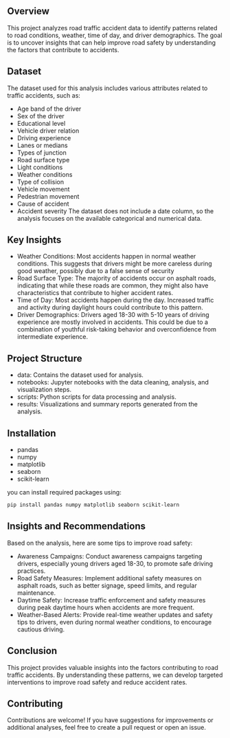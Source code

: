 ## Overview
This project analyzes road traffic accident data to identify patterns related to road conditions, weather, time of day, and driver demographics. The goal is to uncover insights that can help improve road safety by understanding the factors that contribute to accidents.

## Dataset
The dataset used for this analysis includes various attributes related to traffic accidents, such as:
* Age band of the driver
* Sex of the driver
* Educational level
* Vehicle driver relation
* Driving experience
* Lanes or medians
* Types of junction
* Road surface type
* Light conditions
* Weather conditions
* Type of collision
* Vehicle movement
* Pedestrian movement
* Cause of accident
* Accident severity
The dataset does not include a date column, so the analysis focuses on the available categorical and numerical data.

## Key Insights
* Weather Conditions: Most accidents happen in normal weather conditions. This suggests that drivers might be more careless during good weather, possibly due to a false sense of security
* Road Surface Type: The majority of accidents occur on asphalt roads, indicating that while these roads are common, they might also have characteristics that contribute to higher accident rates.
* Time of Day: Most accidents happen during the day. Increased traffic and activity during daylight hours could contribute to this pattern.
* Driver Demographics: Drivers aged 18-30 with 5-10 years of driving experience are mostly involved in accidents. This could be due to a combination of youthful risk-taking behavior and overconfidence from intermediate experience.

## Project Structure
* data: Contains the dataset used for analysis.
* notebooks: Jupyter notebooks with the data cleaning, analysis, and visualization steps.
* scripts: Python scripts for data processing and analysis.
* results: Visualizations and summary reports generated from the analysis.

## Installation
* pandas
* numpy
* matplotlib
* seaborn
* scikit-learn

you can install required packages using:
```bash
pip install pandas numpy matplotlib seaborn scikit-learn
```

## Insights and Recommendations
Based on the analysis, here are some tips to improve road safety:
* Awareness Campaigns: Conduct awareness campaigns targeting drivers, especially young drivers aged 18-30, to promote safe driving practices.
* Road Safety Measures: Implement additional safety measures on asphalt roads, such as better signage, speed limits, and regular maintenance.
* Daytime Safety: Increase traffic enforcement and safety measures during peak daytime hours when accidents are more frequent.
* Weather-Based Alerts: Provide real-time weather updates and safety tips to drivers, even during normal weather conditions, to encourage cautious driving.


## Conclusion
This project provides valuable insights into the factors contributing to road traffic accidents. By understanding these patterns, we can develop targeted interventions to improve road safety and reduce accident rates.

## Contributing
Contributions are welcome! If you have suggestions for improvements or additional analyses, feel free to create a pull request or open an issue.





